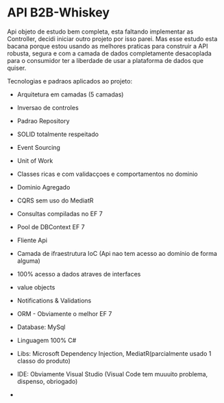 # API B2B-Whiskey

Api objeto de estudo bem completa, esta faltando implementar as Controller, decidi iniciar outro projeto por isso parei. Mas esse estudo esta bacana porque estou usando as melhores praticas para construir a API robusta, segura e com a camada de dados completamente desacoplada para o consumidor ter a liberdade de usar a plataforma de dados que quiser.

Tecnologias e padraos aplicados ao projeto:

- Arquitetura em camadas (5 camadas)
- Inversao de controles
- Padrao Repository
- SOLID totalmente respeitado
- Event Sourcing
- Unit of Work
- Classes ricas e com validacçoes e comportamentos no dominio
- Dominio Agregado
- CQRS sem uso do MediatR
- Consultas compiladas no EF 7
- Pool de DBContext EF 7
- Fliente Api
- Camada de ifraestrutura IoC (Api nao tem acesso ao domínio de forma alguma)
- 100% acesso a dados atraves de interfaces
- value objects
- Notifications & Validations

- ORM - Obviamente o melhor EF 7
- Database: MySql
- Linguagem 100% C#
- Libs: Microsoft Dependency Injection, MediatR(parcialmente usado 1 classo do produto)
- IDE: Obviamente Visual Studio (Visual Code tem muuuito problema, dispenso, obriogado)
- 
